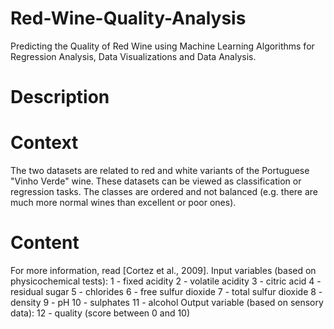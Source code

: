 
# Red-Wine-Quality-Analysis
Predicting the Quality of Red Wine using Machine Learning Algorithms for Regression Analysis, Data Visualizations and Data Analysis.

# Description

# Context
The two datasets are related to red and white variants of the Portuguese "Vinho Verde" wine. 
These datasets can be viewed as classification or regression tasks. The classes are ordered and not balanced (e.g. there are much more normal wines than excellent or poor ones).

# Content
For more information, read [Cortez et al., 2009].
Input variables (based on physicochemical tests):
1 - fixed acidity 
2 - volatile acidity 
3 - citric acid 
4 - residual sugar 
5 - chlorides 
6 - free sulfur dioxide 
7 - total sulfur dioxide 
8 - density 
9 - pH 
10 - sulphates 
11 - alcohol 
Output variable (based on sensory data): 
12 - quality (score between 0 and 10) 
